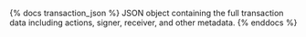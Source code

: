 {% docs transaction_json %}
JSON object containing the full transaction data including actions, signer, receiver, and other metadata.
{% enddocs %}
